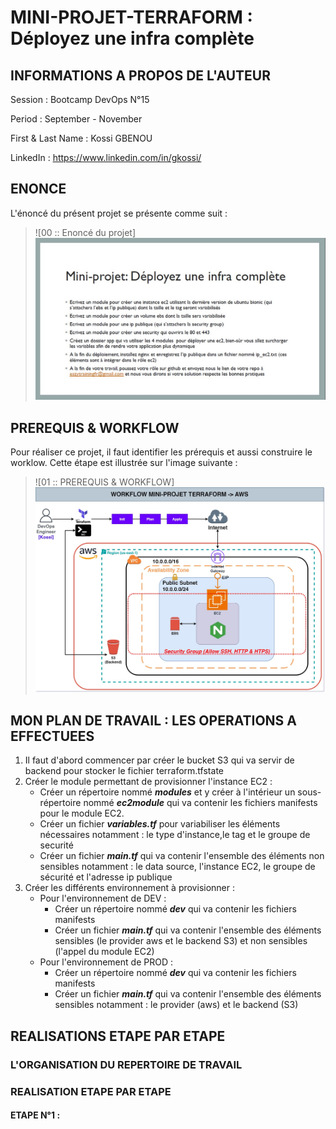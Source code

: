 # MINI-PROJET-TERRAFORM : Déployez une infra complète

## INFORMATIONS A PROPOS DE L'AUTEUR

Session           : Bootcamp DevOps N°15

Period            : September - November

First & Last Name : Kossi GBENOU

LinkedIn          : https://www.linkedin.com/in/gkossi/


## ENONCE

L'énoncé du présent projet se présente comme suit :

> ![00 :: Enoncé du projet] ![](images/00-enonce/00-enonce.jpg)


## PREREQUIS & WORKFLOW

Pour réaliser ce projet, il faut identifier les prérequis et aussi construire le worklow. Cette étape est illustrée sur l'image suivante  :

> ![01 :: PREREQUIS & WORKFLOW] ![](images/01-diagramme/DiagrammeMiniProjetTerraform.jpg)
<!--div align="center">
	<p>
<a href="https://www.terraform.io/" target="_blank"><img src="https://github.com/devicons/devicon/blob/v2.16.0/icons/terraform/terraform-original-wordmark.svg" width="300" height="300"/></a>
<a href="https://aws.amazon.com/fr/" target="_blank"><img src="https://github.com/devicons/devicon/blob/v2.16.0/icons/amazonwebservices/amazonwebservices-original-wordmark.svg" width="300" height="300"/></a>
</p>
</div-->

## MON PLAN DE TRAVAIL :  LES OPERATIONS A EFFECTUEES
1. Il faut d'abord commencer par créer le bucket S3 qui va servir de backend pour stocker le fichier terraform.tfstate
2. Créer le module permettant de provisionner l'instance EC2 :
	- Créer un répertoire nommé ***modules*** et y créer à l'intérieur un sous-répertoire nommé ***ec2module*** qui va contenir les fichiers manifests pour le module EC2.
	- Créer un fichier ***variables.tf*** pour variabiliser les éléments nécessaires notamment : le type d'instance,le tag et le groupe de securité
	- Créer un fichier ***main.tf*** qui va contenir l'ensemble des éléments non sensibles notamment : le data source, l'instance EC2, le groupe de sécurité et l'adresse ip publique
3. Créer les différents environnement à provisionner :
	- Pour l'environnement de DEV :
		- Créer un répertoire nommé ***dev*** qui va contenir les fichiers manifests
		- Créer un fichier ***main.tf*** qui va contenir l'ensemble des éléments sensibles (le provider aws et le backend S3) et non sensibles (l'appel du module EC2)
	- Pour l'environnement de PROD :
		- Créer un répertoire nommé ***dev*** qui va contenir les fichiers manifests
		- Créer un fichier ***main.tf*** qui va contenir l'ensemble des éléments sensibles notamment : le provider (aws) et le backend (S3)

## REALISATIONS ETAPE PAR ETAPE

### L'ORGANISATION DU REPERTOIRE DE TRAVAIL


### REALISATION ETAPE PAR ETAPE


#### ETAPE N°1 : 

